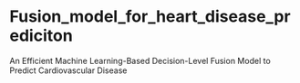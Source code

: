# Fusion_model_for_heart_disease_prediciton
An Efficient Machine Learning-Based Decision-Level Fusion Model to Predict Cardiovascular Disease
